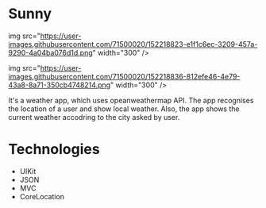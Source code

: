 # Sunny

img src="https://user-images.githubusercontent.com/71500020/152218823-e1f1c6ec-3209-457a-9290-4a04ba076d1d.png" width="300" />

img src="https://user-images.githubusercontent.com/71500020/152218836-812efe46-4e79-43a8-8a71-350cb4748214.png" width="300" />

It's a weather app, which uses opeanweathermap API. The app recognises the location of a user and show local weather. Also, the app shows the current weather accodring to the city asked by user.

# Technologies
* UIKit
* JSON
* MVC
* CoreLocation
